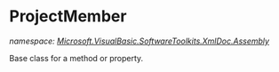 ﻿
# ProjectMember
_namespace: [Microsoft.VisualBasic.SoftwareToolkits.XmlDoc.Assembly](N-Microsoft.VisualBasic.SoftwareToolkits.XmlDoc.Assembly.md)_

Base class for a method or property.




